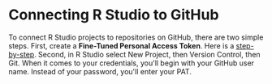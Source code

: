# Connecting R Studio to GitHub
To connect R Studio projects to repositories on GitHub, there are two simple steps.
First, create a **Fine-Tuned Personal Access Token**. Here is a [step-by-step](https://docs.github.com/en/authentication/keeping-your-account-and-data-secure/managing-your-personal-access-tokens).
Second, in R Studio select New Project, then Version Control, then Git. When it comes to your credentials, you'll begin with your GitHub user name. Instead of your password, you'll enter your PAT.
